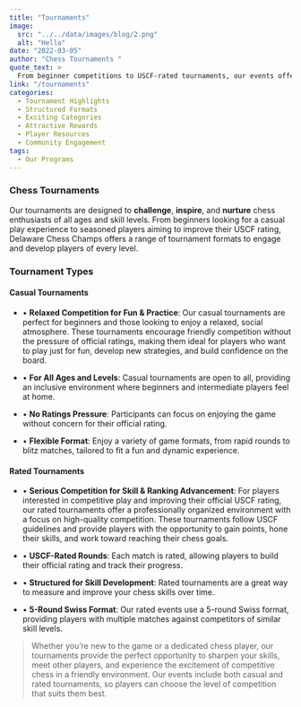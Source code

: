 ```yaml
---
title: "Tournaments"
image: 
  src: "../../data/images/blog/2.png"
  alt: "Hello"
date: "2022-03-05"
author: "Chess Tournaments "
quote_text: >
  From beginner competitions to USCF-rated tournaments, our events offer players of all ages an exciting and enriching chess experience.
link: "/tournaments"
categories:
  - Tournament Highlights
  - Structured Formats
  - Exciting Categories
  - Attractive Rewards
  - Player Resources
  - Community Engagement
tags:
  - Our Programs
---
```


### Chess Tournaments

Our tournaments are designed to **challenge**, **inspire**, and **nurture** chess enthusiasts of all ages and skill levels. From beginners looking for a casual play experience to seasoned players aiming to improve their USCF rating, Delaware Chess Champs offers a range of tournament formats to engage and develop players of every level.


### Tournament Types

#### Casual Tournaments 

- •   **Relaxed Competition for Fun & Practice**: Our casual tournaments are perfect for beginners and those looking to enjoy a relaxed, social atmosphere. These tournaments encourage friendly competition without the pressure of official ratings, making them ideal for players who want to play just for fun, develop new strategies, and build confidence on the board.

- • **For All Ages and Levels**: Casual tournaments are open to all, providing an inclusive environment where beginners and intermediate players feel at home.

- • **No Ratings Pressure**: Participants can focus on enjoying the game without concern for their official rating.

- • **Flexible Format**: Enjoy a variety of game formats, from rapid rounds to blitz matches, tailored to fit a fun and dynamic experience.



#### Rated Tournaments

- • **Serious Competition for Skill & Ranking Advancement**: For players interested in competitive play and improving their official USCF rating, our rated tournaments offer a professionally organized environment with a focus on high-quality competition. These tournaments follow USCF guidelines and provide players with the opportunity to gain points, hone their skills, and work toward reaching their chess goals.

- • **USCF-Rated Rounds**: Each match is rated, allowing players to build their official rating and track their progress.

- • **Structured for Skill Development**: Rated tournaments are a great way to measure and improve your chess skills over time.

- • **5-Round Swiss Format**: Our rated events use a 5-round Swiss format, providing players with multiple matches against competitors of similar skill levels.


> Whether you’re new to the game or a dedicated chess player, our tournaments provide the perfect opportunity to sharpen your skills, meet other players, and experience the excitement of competitive chess in a friendly environment. Our events include both casual and rated tournaments, so players can choose the level of competition that suits them best.
